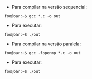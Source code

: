 - Para compilar na versão sequencial:
```console
foo@bar:~$ gcc *.c -o out
```
- Para executar:
```console
foo@bar:~$ ./out
```

- Para compilar na versão paralela:
```console
foo@bar:~$ gcc -fopenmp *.c -o out
```

- Para executar:
```console
foo@bar:~$ ./out
```
